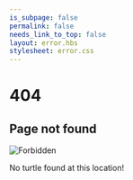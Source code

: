 ```yaml
---
is_subpage: false
permalink: false
needs_link_to_top: false
layout: error.hbs
stylesheet: error.css
---
```


# 404

## Page not found

<img src="/SchildiChat.svg" alt="Forbidden"/>

No turtle found at this location!
